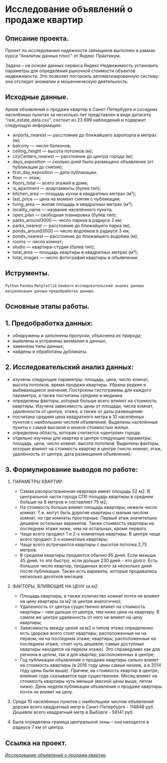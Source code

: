 # Исследование объявлений о продаже квартир

## Описание проекта.

Проект по исследованию надёжности заёмщиков выполнен в рамках курса "Аналитик данных плюс" от Яндекс Практикум.

Задача – на основе данных сервиса Яндекс Недвижимость установить параметры для определения рыночной стоимости объектов недвижимости. Это позволит построить автоматизированную систему: она отследит аномалии и мошенническую деятельность.

## Исходные данные.

Архив объявлений о продаже квартир в Санкт-Петербурге и соседних населённых пунктах за несколько лет представлен в виде датасета "real_estate_data.csv", состоит из 23 699 наблюдений и содержит следующую информацию:

* airports_nearest — расстояние до ближайшего аэропорта в метрах (м);
* balcony — число балконов;
* ceiling_height — высота потолков (м);
* cityCenters_nearest — расстояние до центра города (м);
* days_exposition — сколько дней было размещено объявление (от публикации до снятия);
* first_day_exposition — дата публикации;
* floor — этаж;
* floors_total — всего этажей в доме;
* is_apartment — апартаменты (булев тип);
* kitchen_area — площадь кухни в квадратных метрах (м²);
* last_price — цена на момент снятия с публикации;
* living_area — жилая площадь в квадратных метрах (м²);
* locality_name — название населённого пункта;
* open_plan — свободная планировка (булев тип);
* parks_around3000 — число парков в радиусе 3 км;
* parks_nearest — расстояние до ближайшего парка (м);
* ponds_around3000 — число водоёмов в радиусе 3 км;
* ponds_nearest — расстояние до ближайшего водоёма (м);
* rooms — число комнат;
* studio — квартира-студия (булев тип);
* total_area — площадь квартиры в квадратных метрах (м²);
* total_images — число фотографий квартиры в объявлении.

## Иструменты.

```Python``` ```Pandas``` ```Matplotlib``` ```Seaborn``` ```исследовательский анализ данных``` ```визуализация данных``` ```предобработка данных```

## Основные этапы работы.

## 1. Предобработка данных:

* обнаружены и заполнены пропуски, объяснена их природа;
* выявлены и устранены аномалии в данных;
* заменены типы данных;
* найдены и обработаны дубликаты.

## 2. Исследовательский анализ данных:

* изучены следующие параметры: площадь, цена, число комнат, высота потолков, время продажи квартиры. Убраны редкие и выбивающиеся значения. Построены гистограммы для каждого параметра, а также посчитаны среднее и медиана.
* определены факторы, которые больше всего влияют на стоимость квартиры. Изучена зависимость цены от площади, числа комнат, удалённости от центра, этажа, а также от даты размещения.
* посчитана средняя цена квадратного метра в 10 населённых пунктов с наибольшим числом объявлений. Выделены населённые пункты с самой высокой и низкой стоимостью жилья.
* определена область, которая считается «центром» города.
* отдельно изучены для квартир в центре следующие параметры: площадь, цена, число комнат, высота потолков. Выделены факторы, которые влияют на стоимость квартир в центре (число комнат, этаж, удалённость от центра, дата размещения объявления).

## 3. Формулирование выводов по работе:

1. ПАРАМЕТРЫ КВАРТИР:

    * Самая распространенная квартира имеет площадь 52 м2. В центральной части города СПб площадь квартиры в среднем больше на 8 метров и составляет 75 м2;
    * На стоимость больше влияет площадь квартиры, нежели число комнат. Т.е. могут быть дорогие квартиры с малым числом комнат, но где комнаты просторные. Первый этаж значительно дешевле остальных вариантов. Также стоимость квартиры на последнем этаже ниже, чем на остальных, кроме первого.
    * Чаще всего продают 1 и 2-х комнатные квартиры. В центре чаще всего продают 3-х комнатные квартиры;
    * Чаще всего встречаются квартиры с высотой потолка 2,75 метров.
    * В среднем квартиры продаются обычно 95 дней. Если меньше 45 дней, то это быстро, если дольше 230 дней - это долго. Есть большое число квартир, проданных всего за несколько дней после публикации. Также есть варианты, которые продавались несколько десятков месяцев.

2. ФАКТОРЫ, ВЛИЯЮЩИЕ НА ЦЕНУ за м2:

    * Площадь квартиры, а также количество комнат почти не влияют на цену квартиры за м2 (в центре аналогично);
    * Удаленность от центра существенно влияет на стоимость квартиры – чем дальше от центра, тем ниже цена на квартиру. В самом же центре удаленность от него не влияет на цену квартиры;
    * Зависимость между ценой за м2 и типом этажа определенно есть (дороже всего стоят квартиры, расположенные ни на первом, ни на последнем этаже; квартиры, расположенные на последнем этаже, стоят чуть дешевле; самые доступные квартиры находятся на первом этаже). Это справедливо как для региона в целом, так и для квартир, расположенных в центре;
    * Год публикации объявления о продаже квартиры сильно влияет на стоимость квартиры (в 2016 году цены самые низкие, а в 2014 году цены были выше). Причем, на стоимость квартир в центре, влияние года сказывается еще существеннее. Месяц влияет на стоимость квартиры чуть меньше (весной цены выше, летом ниже). День недели публикации объявления о продаже квартиры почти не влияет на цену.

3. Среди 10 населённых пунктов с наибольшим числом объявлений дороже всего квадратный метр в Санкт-Петербурге - 114848 руб. Дешевле всего квадратный метр в Выборге - 58141 руб.

4. Была определена граница центральной зоны – она находится в радиусе 7 км от центра.

## Ссылка на проект.

[Исследование объявлений о продаже квартир](https://github.com/i13th/Yandex_Practicum_Data_Analyst/blob/main/%D0%9F%D1%80%D0%BE%D0%B5%D0%BA%D1%82_3%3A%20%D0%98%D1%81%D1%81%D0%BB%D0%B5%D0%B4%D0%BE%D0%B2%D0%B0%D0%BD%D0%B8%D0%B5%20%D0%BE%D0%B1%D1%8A%D1%8F%D0%B2%D0%BB%D0%B5%D0%BD%D0%B8%D0%B8%CC%86%20%D0%BE%20%D0%BF%D1%80%D0%BE%D0%B4%D0%B0%D0%B6%D0%B5%20%D0%BA%D0%B2%D0%B0%D1%80%D1%82%D0%B8%D1%80/%D0%9F%D1%80%D0%BE%D0%B4%D0%B0%D0%B6%D0%B0%20%D0%BA%D0%B2%D0%B0%D1%80%D1%82%D0%B8%D1%80%20%D0%B2%20%D0%A1%D0%B0%D0%BD%D0%BA%D1%82-%D0%9F%D0%B5%D1%82%D0%B5%D1%80%D0%B1%D1%83%D1%80%D0%B3%D0%B5%20%E2%80%94%20%D0%B0%D0%BD%D0%B0%D0%BB%D0%B8%D0%B7%20%D1%80%D1%8B%D0%BD%D0%BA%D0%B0%20%D0%BD%D0%B5%D0%B4%D0%B2%D0%B8%D0%B6%D0%B8%D0%BC%D0%BE%D1%81%D1%82%D0%B8.ipynb)
